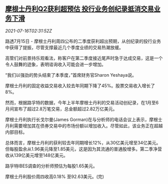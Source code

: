 <!--1626404463000-->
[摩根士丹利Q2获利超预估 投行业务创纪录抵消交易业务下滑](https://cn.reuters.com/article/morgan-stanley-0715-thur-idCNKBS2EM08B)
------

<div><i>2021-07-16T02:31:52Z</i></div><p>路透7月15日 - 摩根士丹利周四公布的二季度获利超出预期，从创纪录的投行业务中获得了提振，尽管支撑最近几个季度业绩的交易热潮放缓。</p><p>高管们对前景持乐观看法，称客户在第二季度接近尾声时急于达成交易，这是一个令人鼓舞的迹象，表明谘询收入可能会进一步增加。</p><p>“我们以强劲的势头结束了本季度，”首席财务官Sharon Yeshaya说。</p><p>摩根士丹利的固定收益交易收入较去年同期下降了45%。股票交易收入增长了8%。</p><p>然而，根据路孚特的数据，今年上半年摩根士丹利的交易活动创纪录，在1月至6月间宣布了超过2.8万笔交易，总金额超过2.82万亿美元。</p><p>摩根士丹利执行长戈尔曼(James Gorman)在与分析师的电话会议上表示，摩根士丹利需要增加其在债券交易中的市场份额以增加收入。尽管如此，该业务正在超越内部目标。</p><p>总体而言，摩根士丹利的获利较去年同期增长12%，从30亿美元增至34亿美元。但每股盈余从1.96美元降至1.85美元，这是因为其流通的普通股增多。第二季净营收从139亿美元增至148亿美元。</p><p>路孚特IBES调查的分析师预估为每股1.65美元。</p><p>摩根士丹利股价周四收高0.18% 至92.63美元。(完)</p>
